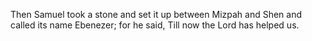 Then Samuel took a stone and set it up between Mizpah and Shen and called its name Ebenezer; for he said, Till now the Lord has helped us.
